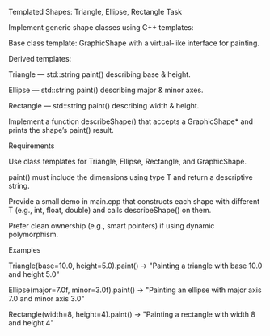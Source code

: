 Templated Shapes: Triangle, Ellipse, Rectangle
Task

Implement generic shape classes using C++ templates:

Base class template: GraphicShape<T> with a virtual-like interface for painting.

Derived templates:

Triangle<T> — std::string paint() describing base & height.

Ellipse<T> — std::string paint() describing major & minor axes.

Rectangle<T> — std::string paint() describing width & height.

Implement a function describeShape() that accepts a GraphicShape<T>* and prints the shape’s paint() result.

Requirements

Use class templates for Triangle<T>, Ellipse<T>, Rectangle<T>, and GraphicShape<T>.

paint() must include the dimensions using type T and return a descriptive string.

Provide a small demo in main.cpp that constructs each shape with different T (e.g., int, float, double) and calls describeShape() on them.

Prefer clean ownership (e.g., smart pointers) if using dynamic polymorphism.

Examples

Triangle<double>(base=10.0, height=5.0).paint() →
"Painting a triangle with base 10.0 and height 5.0"

Ellipse<float>(major=7.0f, minor=3.0f).paint() →
"Painting an ellipse with major axis 7.0 and minor axis 3.0"

Rectangle<int>(width=8, height=4).paint() →
"Painting a rectangle with width 8 and height 4"